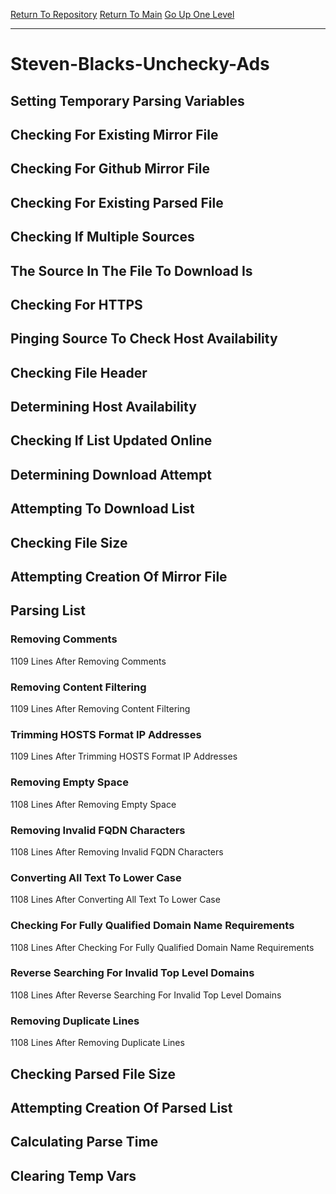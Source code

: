 [Return To Repository](https://github.com/deathbybandaid/piholeparser/)
[Return To Main](https://github.com/deathbybandaid/piholeparser/blob/master/RecentRunLogs/Mainlog.md)
[Go Up One Level](https://github.com/deathbybandaid/piholeparser/blob/master/RecentRunLogs/TopLevelScripts/30-Processing-Blacklists.md)
____________________________________
# Steven-Blacks-Unchecky-Ads
## Setting Temporary Parsing Variables
## Checking For Existing Mirror File
## Checking For Github Mirror File
## Checking For Existing Parsed File
## Checking If Multiple Sources
## The Source In The File To Download Is
## Checking For HTTPS
## Pinging Source To Check Host Availability
## Checking File Header
## Determining Host Availability
## Checking If List Updated Online
## Determining Download Attempt
## Attempting To Download List
## Checking File Size
## Attempting Creation Of Mirror File
## Parsing List
### Removing Comments
1109 Lines After Removing Comments
### Removing Content Filtering
1109 Lines After Removing Content Filtering
### Trimming HOSTS Format IP Addresses
1109 Lines After Trimming HOSTS Format IP Addresses
### Removing Empty Space
1108 Lines After Removing Empty Space
### Removing Invalid FQDN Characters
1108 Lines After Removing Invalid FQDN Characters
### Converting All Text To Lower Case
1108 Lines After Converting All Text To Lower Case
### Checking For Fully Qualified Domain Name Requirements
1108 Lines After Checking For Fully Qualified Domain Name Requirements
### Reverse Searching For Invalid Top Level Domains
1108 Lines After Reverse Searching For Invalid Top Level Domains
### Removing Duplicate Lines
1108 Lines After Removing Duplicate Lines
## Checking Parsed File Size
## Attempting Creation Of Parsed List
## Calculating Parse Time
## Clearing Temp Vars
